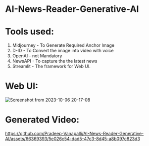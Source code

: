 # AI-News-Reader-Generative-AI
# Tools used:
  1. Midjourney - To Generate Required Anchor Image 
  2. D-ID - To Convert the image into video with voice
  3. OpenAI - not Mandatory
  4. NewsAPI - To capture the the latest news
  5. Streamlit - The framework for Web UI.

# Web UI:
![Screenshot from 2023-10-06 20-17-08](https://github.com/Pradeep-Vanapalli/AI-News-Reader-Generative-AI/assets/66369393/0eba0908-ee5c-4868-92a1-576753f6fa6c) 

# Generated Video:


https://github.com/Pradeep-Vanapalli/AI-News-Reader-Generative-AI/assets/66369393/5e026c54-dad5-47c3-8d45-a8b097c823d3


